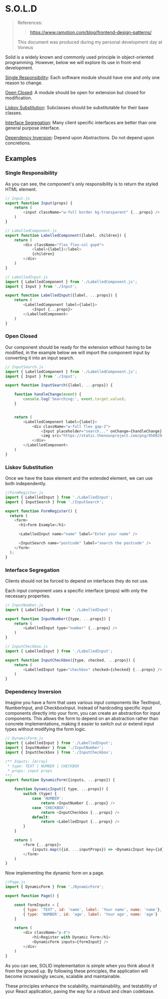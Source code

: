 # S.O.L.D

> References:
>> https://www.ramotion.com/blog/frontend-design-patterns/
>
> This document was produced during my personal development day at Voneus

Solid is a widely known and commonly used principle in object-oriented programming. However, below we will explore its use in front-end development.

[Single Responsibility](#Single-Responsibility): Each software module should have one and only one reason to change.

[Open Closed](#Open-Closed): A module should be open for extension but closed for modification.

[Liskov Substitution](#Liskov-Substitution): Subclasses should be substitutable for their base classes.

[Interface Segregation](#Interface-Segregation): Many client specific interfaces are better than one general purpose interface.

[Dependency Inversion](#Dependency-Inversion): Depend upon Abstractions. Do not depend upon concretions.


## Examples

### Single Responsibility

As you can see, the component's only responsibility is to return the styled HTML element.

```javascript
// Input.js
export function Input(props) {
    return (
        <input className="w-full border bg-transparent" {...props} />
    )
}
```

```javascript
// LabelledComponent.js
export function LabelledComponent({label, children}) {
    return (
        <div className="flex flex-col gap4">
            <label>{label}</label>
            {children}
        </div>
    )
}
```

```javascript
// LabelledInput.js
import { LabelledComponent } from './LabelledComponent.js';
import { Input } from './Input';

export function LabelledInput({label, ...props}) {
    return (
        <LabelledComponent label={label}>
            <Input {...props}>
        </LabelledComponent>
    )
}
```

### Open Closed

Our component should be ready for the extension without having to be modified, in the example below we will import the component input by converting it into an input search.

```javascript
// InputSearch.js
import { LabelledComponent } from './LabelledComponent.js';
import { Input } from './Input';

export function InputSearch({label, ...props}) {

    function handleChange(event) {
        console.log('Searching:', event.target.value);
    }


    return (
        <LabelledComponent label={label}>
            <div className="w-full flex gap-2">
                <Input placeholder="search..." onChange={handleChange} {...props} />
                <img src="https://static.thenounproject.com/png/950829-200.png" alt="search icon" className="w-5 h-5" />
            </div>
        </LabelledComponent>
    )
}
```

### Liskov Substitution

Once we have the base element and the extended element, we can use both independently.

```javascript
//FormRegister.js
import { LabelledInput } from './LabelledInput';
import { InputSearch } from './InputSearch';

export function FormRegister() {
  return (
    <form>
      <h1>Form Example</h1>

      <LabelledInput name="name" label="Enter your name" />

      <InputSearch name="postcode" label="search the postcode" />
    </form>
  );
}
```

### Interface Segregation

Clients should not be forced to depend on interfaces they do not use.

Each input component uses a specific interface (props) with only the necessary properties.

```javascript
// InputNumber.js
import { LabelledInput } from './LabelledInput';

export function InputNumber({type, ...props}) {
    return (
        <LabelledInput type="number" {...props} />
    )
}
```

```javascript
// InputCheckbox.js
import { LabelledInput } from './LabelledInput';

export function InputCheckbox({type, checked, ...props}) {
    return (
        <LabelledInput type="checkbox" checked={checked} {...props} />
    )
}
```

### Dependency Inversion

Imagine you have a form that uses various input components like TextInput, NumberInput, and CheckboxInput. Instead of hardcoding specific input components directly into your form, you can create an abstraction for input components. This allows the form to depend on an abstraction rather than concrete implementations, making it easier to switch out or extend input types without modifying the form logic.

```javascript
// DynamicForm.js
import { LabelledInput } from './LabelledInput';
import { InputNumber } from './InputNumber';
import { InputCheckbox } from './InputCheckbox';

/** Inputs: [Array]
 * type: TEXT | NUMBER | CHECKBOX
 * props: input props
**/
export function DynamicForm({inputs, ...props}) {

    function DynamicInput({ type, ...props}) {
        switch (type) {
            case 'NUMBER':
                return <InputNumber {...props} />
            case 'CHECKBOX':
                return <InputCheckbox {...props} />
            default:
                return <LabelledInput {...props} />
        }
    }

    return (
        <form {...props}>
            {inputs.map(({id, ...inputProps}) => <DynamicInput key={id} id={id} {...inputProps} />)}
        </form>
    )
}
```

Now implementing the dynamic form on a page.

```javascript
//Page.js
import { DynamicForm } from './DynamicForm';

export function Page() {

    const formInputs = [
        { type: 'TEXT', id: 'name', label: 'Your name', name: 'name'},
        { type: 'NUMBER', id: 'age', label: 'Your age', name: 'age'}
    ]

    return (
        <div className="p-4">
            <h1>Register with Dynamic Form</h1>
            <DynamicForm inputs={formInput} />
        </div>
    )
}
```

As you can see, SOLID implementation is simple when you think about it from the ground up. By following these principles, the application will become increasingly secure, scalable and maintainable.

These principles enhance the scalability, maintainability, and testability of your React application, paving the way for a robust and clean codebase.